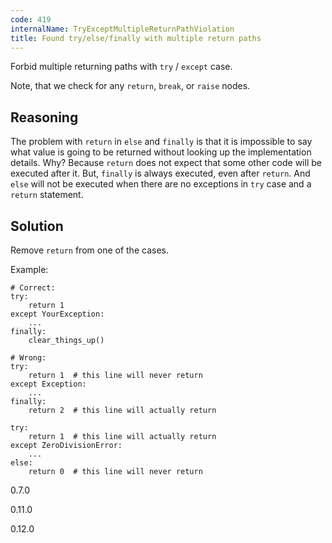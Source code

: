```yaml
---
code: 419
internalName: TryExceptMultipleReturnPathViolation
title: Found try/else/finally with multiple return paths
---
```


Forbid multiple returning paths with `try` / `except` case.

Note, that we check for any `return`, `break`, or `raise` nodes.

## Reasoning
The problem with `return` in `else` and `finally` is that it is
impossible to say what value is going to be returned without looking
up the implementation details. Why? Because `return` does not expect
that some other code will be executed after it. But, `finally` is
always executed, even after `return`. And `else` will not be
executed when there are no exceptions in `try` case and a `return`
statement.

## Solution
Remove `return` from one of the cases.

Example:

    # Correct:
    try:
        return 1
    except YourException:
        ...
    finally:
        clear_things_up()
    
    # Wrong:
    try:
        return 1  # this line will never return
    except Exception:
        ...
    finally:
        return 2  # this line will actually return
    
    try:
        return 1  # this line will actually return
    except ZeroDivisionError:
        ...
    else:
        return 0  # this line will never return

<div class="versionadded">

0.7.0

</div>

<div class="versionchanged">

0.11.0

</div>

<div class="versionchanged">

0.12.0

</div>